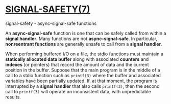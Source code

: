 # [SIGNAL-SAFETY(7)](http://man7.org/linux/man-pages/man7/signal-safety.7.html)

signal-safety - async-signal-safe functions



An **async-signal-safe** function is one that can be safely called from within a **signal handler**.  Many functions are not **async-signal-safe**.  In particular, **nonreentrant functions** are generally unsafe to call from a **signal handler**.



When performing buffered I/O on a file, the stdio functions must maintain a **statically allocated data buffer** along with associated **counters** and **indexes** (or pointers) that record the amount of data and the current position in the buffer.  Suppose that the main program is in the middle of a call to a stdio function such as `printf(3)` where the buffer and associated variables have been partially updated.  If, at that moment, the program is interrupted by a **signal handler** that also calls `printf(3)`, then the second call to `printf(3)` will operate on inconsistent data, with unpredictable results.
